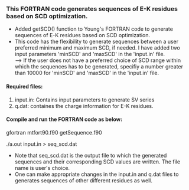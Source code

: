 ### This FORTRAN code generates sequences of E-K residues based on SCD optimization. 

* Added getSCD() function to Young's FORTRAN code to generate sequences of E-K residues based on SCD optimization.
* This code has the flexibility to generate sequences between a user preferred minimum and maximum SCD, if needed. I have added two input parameters 'minSCD' and 'maxSCD' in the 'input.in' file.   
 --> If the user does not have a preferred choice of SCD range within which the sequences has to be generated, specifiy a number greater than 10000 for 'minSCD' and 'maxSCD' in the 'input.in' file. 

#### Required files:

1) input.in: Contains input parameters to generate SV series
2) q.dat: containes the charge information for E-K residues.

#### Compile and run the FORTRAN code as below:

gfortran mtfort90.f90 getSequence.f90 

./a.out input.in > seq_scd.dat

* Note that seq_scd.dat is the output file to which the generated sequences and their corresponding SCD values are written. The file name is user's choice.
* One can make appropriate changes in the input.in and q.dat files to generates sequences of other different residues as well.
